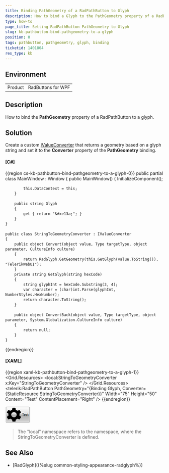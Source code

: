 ```yaml
---
title: Binding PathGeometry of a RadPathButton to Glyph
description: How to bind a Glyph to the PathGeometry property of a RadPathButton
type: how-to
page_title: Setting RadPathButton PathGeometry to Glyph
slug: kb-pathbutton-bind-pathgeometry-to-a-glyph
position: 0
tags: pathbutton, pathgeometry, glyph, binding
ticketid: 1401804
res_type: kb
---
```


## Environment
<table>
	<tr>
		<td>Product</td>
		<td>RadButtons for WPF</td>
	</tr>
</table>


## Description

How to bind the __PathGeometry__ property of a RadPathButton to a glyph.

## Solution

Create a custom [IValueConverter](https://docs.microsoft.com/en-us/dotnet/api/system.windows.data.ivalueconverter?view=netframework-4.7.2) that returns a geometry based on a glyph string and set it to the __Converter__ property of the __PathGeometry__ binding.

#### __[C#]__
{{region cs-kb-pathbutton-bind-pathgeometry-to-a-glyph-0}}
	public partial class MainWindow : Window
    {
        public MainWindow()
        {
            InitializeComponent();

            this.DataContext = this;
        }

        public string Glyph
        {
            get { return "&#xe13a;"; }
        }
    }

    public class StringToGeometryConverter : IValueConverter
    {
        public object Convert(object value, Type targetType, object parameter, CultureInfo culture)
        {
            return RadGlyph.GetGeometry(this.GetGlyph(value.ToString()), "TelerikWebUI");
        }
        private string GetGlyph(string hexCode)
        {
            string glyphInt = hexCode.Substring(3, 4);
            var character = (char)int.Parse(glyphInt, NumberStyles.HexNumber);
            return character.ToString();
        }
        
        public object ConvertBack(object value, Type targetType, object parameter, System.Globalization.CultureInfo culture)
        {
            return null;
        }
    }
{{endregion}} 

#### __[XAML]__
{{region xaml-kb-pathbutton-bind-pathgeometry-to-a-glyph-1}}
	<Grid>
        <Grid.Resources>
            <local:StringToGeometryConverter x:Key="StringToGeometryConverter" />
        </Grid.Resources>
        <telerik:RadPathButton  PathGeometry="{Binding Glyph, Converter={StaticResource StringToGeometryConverter}}" Width="75" Height="50" Content="Test" ContentPlacement="Right" />
    </Grid>
{{endregion}}

![PathButton with PathGeometry bound to glyph](images/kb-pathbutton-bind-pathgeometry-to-glyph.png)

> The "local" namespace refers to the namespace, where the StringToGeometryConverter is defined.

## See Also

* [RadGlyph]({%slug common-styling-appearance-radglyph%})
